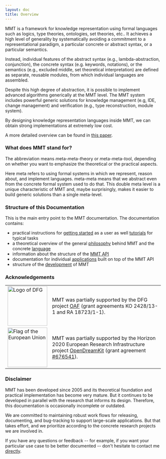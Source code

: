 ```yaml
---
layout: doc
title: Overview
---
```


MMT is a framework for knowledge representation using formal languages such as logics, type theories, ontologies, set theories, etc..
It achieves a high level of generality by systematically avoiding a commitment to a representational paradigm, a particular concrete or abstract syntax, or a particular semantics.

Instead, individual features of the abstract syntax (e.g., lambda-abstraction, conjunction), the concrete syntax (e.g. keywords, notations), or the semantics (e.g., excluded middle, set theoretical interpretation) are defined as separate, reusable modules, from which individual languages are assembled.

Despite this high degree of abstraction, it is possible to implement advanced algorithms generically at the MMT level.
The MMT system includes powerful generic solutions for knowledge management (e.g, IDE, change management) and verification (e.g., type reconstruction, module system).

By designing knowledge representation languages inside MMT, we can obtain strong implementations at extremely low cost.

A more detailed overview can be found in [this paper](philosophy/articles/mmt.pdf).

### What does MMT stand for?

The abbreviation means *m*eta-*m*eta-*t*heory or *m*eta-*m*eta-*t*ool, depending on whether you want to emphasize the theoretical or the practical aspects.

Here meta refers to using formal systems in which we represent, reason about, and implement languages.
meta-meta means that we abstract even from the concrete formal system used to do that.
This double meta level is a unique characteristic of MMT and, maybe surprisingly, makes it easier to build generic solutions than a single meta-level.

### Structure of this Documentation

This is the main entry point to the MMT documentation.
The documentation contains:

* practical instructions for [getting started](setup/) as a user as well [tutorials](tutorials/) for typical tasks
* a theoretical overview of the general [philosophy](philosophy/) behind MMT and the concrete [language](language/)
* information about the structure of the [MMT API](api/)
* documentation for individual [applications](applications/) built on top of the MMT API
* structure of the [development](development/) of MMT

### Acknowledgements

<table class="none">
<tr>
<td>
  <img src="https://kwarc.info/public/dfg_logo.svg" width="128" alt="Logo of DFG">
</td>
<td>
  MMT was partially supported by the DFG project <a href="https://kwarc.info/projects/oaf/">OAF</a>
  (grant agreements KO 2428/13-1 and RA 18723/1-1).
</td>
</tr>
<tr>
<td>
  <img src="https://opendreamkit.org/public/logos/Flag_of_Europe.svg" width="128" alt="Flag of the European Union">
</td>
<td>
  MMT was partially supported by the Horizon 2020 European Research Infrastructure project
  <a href="https://opendreamkit.org/">OpenDreamKit</a>
  (grant agreement <a href="https://opendreamkit.org/">#676541</a>).
</td>
</tr>
</table>

### Disclaimer

MMT has been developed since 2005 and its theoretical foundation and practical implementation has become very mature.
But it continues to be developed in parallel with the research that informs its design.
Therefore, this documentation is occasionally incomplete or outdated.

We are committed to maintaining robust work flows for releasing, documenting, and bug-tracking to support large-scale applications.
But that takes effort, and we prioritize according to the concrete research projects we are involved in.

If you have any questions or feedback -- for example, if you want your particular use case to be better documented -- don't hesitate to contact me [directly](https://kwarc.info/people/frabe/contact.html). 
